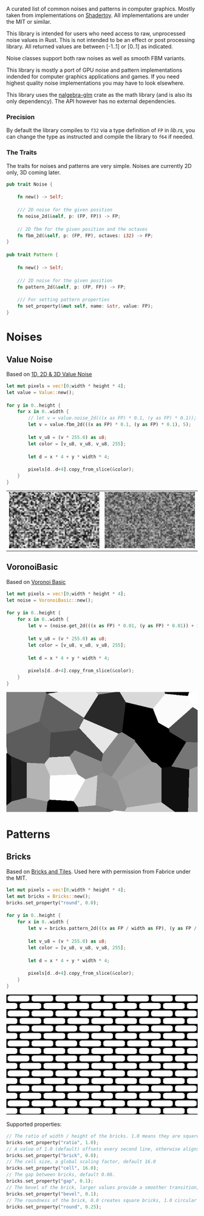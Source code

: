 A curated list of common noises and patterns in computer graphics. Mostly taken from implementations on [Shadertoy](www.shadertoy.com). All implementations are under the MIT or similar.

This library is intended for users who need access to raw, unprocessed noise values in Rust. This is not intended to be an effect or post processing library. All returned values are between [-1..1] or [0..1] as indicated.

Noise classes support both raw noises as well as smooth FBM variants.

This library is mostly a port of GPU noise and pattern implementations indended for computer graphics applications and games. If you need highest quality noise implementations you may have to look elsewhere.

This library uses the [nalgebra-glm](https://docs.rs/nalgebra-glm/latest/nalgebra_glm/) crate as the math library (and is also its only dependency). The API however has no external dependencies.

### Precision

By default the library compiles to ```f32``` via a type definition of ```FP``` in *lib.rs*, you can change  the type as instructed and compile the library to ```f64``` if needed.

### The Traits

The traits for noises and patterns are very simple. Noises are currently 2D only, 3D coming later.

```rust
pub trait Noise {

    fn new() -> Self;

    /// 2D noise for the given position
    fn noise_2d(&self, p: (FP, FP)) -> FP;

    // 2D fbm for the given position and the octaves
    fn fbm_2d(&self, p: (FP, FP), octaves: i32) -> FP;
}

pub trait Pattern {

    fn new() -> Self;

    /// 2D noise for the given position
    fn pattern_2d(&self, p: (FP, FP)) -> FP;

    /// For setting pattern properties
    fn set_property(&mut self, name: &str, value: FP);
}

```

# Noises

## Value Noise

Based on [1D, 2D & 3D Value Noise](https://www.shadertoy.com/view/4dS3Wd)

```rust
let mut pixels = vec![0;width * height * 4];
let value = Value::new();

for y in 0..height {
    for x in 0..width {
        // let v = value.noise_2d(((x as FP) * 0.1, (y as FP) * 0.1));
        let v = value.fbm_2d(((x as FP) * 0.1, (y as FP) * 0.1), 5);

        let v_u8 = (v * 255.0) as u8;
        let color = [v_u8, v_u8, v_u8, 255];

        let d = x * 4 + y * width * 4;

        pixels[d..d+4].copy_from_slice(&color);
    }
}
```

<table><tr>
<td> <img src="images/value2d.png" alt="Value 2D" style="width: 500px;"/> </td>
<td> <img src="images/value2d_fbm.png" alt="Value 2D FBM" style="width: 500px;"/> </td>
</tr></table>

## VoronoiBasic

Based on [Voronoi Basic](https://www.shadertoy.com/view/MslGD8)

```rust
let mut pixels = vec![0;width * height * 4];
let noise = VoronoiBasic::new();

for y in 0..height {
    for x in 0..width {
        let v = (noise.get_2d(((x as FP) * 0.01, (y as FP) * 0.01)) + 1.0) / 2.0;

        let v_u8 = (v * 255.0) as u8;
        let color = [v_u8, v_u8, v_u8, 255];

        let d = x * 4 + y * width * 4;

        pixels[d..d+4].copy_from_slice(&color);
    }
}
```

![Voronoi](images/voronoibasic.png)

# Patterns

## Bricks

Based on [Bricks and Tiles](https://www.shadertoy.com/view/lsVyRK). Used here with permission from Fabrice under the MIT.

```rust
let mut pixels = vec![0;width * height * 4];
let mut bricks = Bricks::new();
bricks.set_property("round", 0.0);

for y in 0..height {
    for x in 0..width {
        let v = bricks.pattern_2d(((x as FP / width as FP), (y as FP / height as FP)));

        let v_u8 = (v * 255.0) as u8;
        let color = [v_u8, v_u8, v_u8, 255];

        let d = x * 4 + y * width * 4;

        pixels[d..d+4].copy_from_slice(&color);
    }
}
```

![Bricks](images/bricks.png)

Supported properties:

```rust
// The ratio of width / height of the bricks. 1.0 means they are square, larger values increases the width, default 2.0.
bricks.set_property("ratio", 1.0);
// A value of 1.0 (default) offsets every second line, otherwise aligns the bricks vertically.
bricks.set_property("brick", 0.0);
// The cell size, a global scaling factor, default 16.0
bricks.set_property("cell", 16.0);
// The gap between bricks, default 0.08.
bricks.set_property("gap", 0.1);
// The bevel of the brick, larger values provide a smoother transition, by default 0.07.
bricks.set_property("bevel", 0.1);
// The roundness of the brick, 0.0 creates square bricks, 1.0 circular ones. Default is 0.25.
bricks.set_property("round", 0.25);
```

